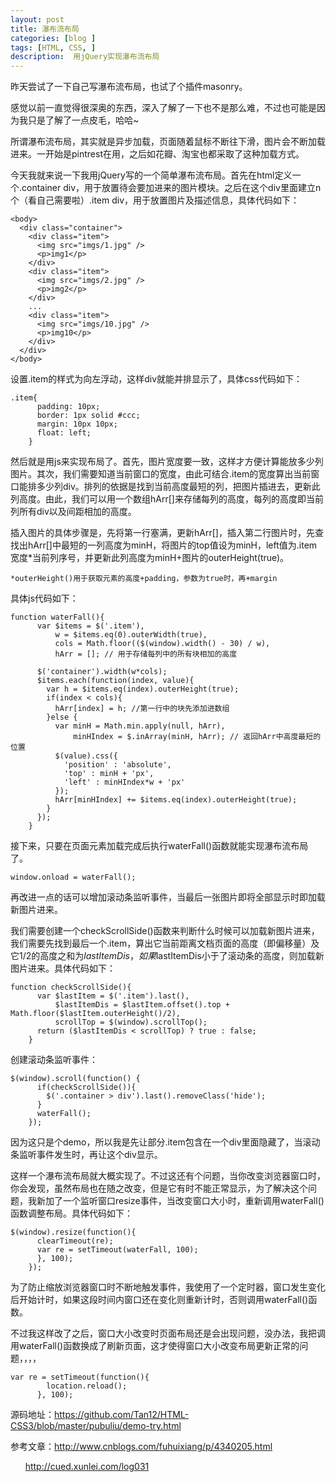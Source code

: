 ```yaml
---
layout: post
title: 瀑布流布局
categories: [blog ]
tags: [HTML, CSS, ]
description:  用jQuery实现瀑布流布局
---
```


昨天尝试了一下自己写瀑布流布局，也试了个插件masonry。

感觉以前一直觉得很深奥的东西，深入了解了一下也不是那么难，不过也可能是因为我只是了解了一点皮毛，哈哈~

所谓瀑布流布局，其实就是异步加载，页面随着鼠标不断往下滑，图片会不断加载进来。一开始是pintrest在用，之后如花瓣、淘宝也都采取了这种加载方式。

今天我就来说一下我用jQuery写的一个简单瀑布流布局。首先在html定义一个.container div，用于放置待会要加进来的图片模块。之后在这个div里面建立n个（看自己需要啦）.item div，用于放置图片及描述信息，具体代码如下：

```
<body>
  <div class="container">
    <div class="item">
      <img src="imgs/1.jpg" />
      <p>img1</p>
    </div>
    <div class="item">
      <img src="imgs/2.jpg" />
      <p>img2</p>
    </div>
    ...
    <div class="item">
      <img src="imgs/10.jpg" />
      <p>img10</p>
    </div>
  </div>
</body>
```

设置.item的样式为向左浮动，这样div就能并排显示了，具体css代码如下：

```
.item{
      padding: 10px;
      border: 1px solid #ccc;
      margin: 10px 10px;
      float: left;
    }
```

然后就是用js来实现布局了。首先，图片宽度要一致，这样才方便计算能放多少列图片。其次，我们需要知道当前窗口的宽度，由此可结合.item的宽度算出当前窗口能排多少列div。排列的依据是找到当前高度最短的列，把图片插进去，更新此列高度。由此，我们可以用一个数组hArr[]来存储每列的高度，每列的高度即当前列所有div以及间距相加的高度。

插入图片的具体步骤是，先将第一行塞满，更新hArr[]，插入第二行图片时，先查找出hArr[]中最短的一列高度为minH，将图片的top值设为minH，left值为.item宽度*当前列序号，并更新此列高度为minH+图片的outerHeight(true)。
    
    *outerHeight()用于获取元素的高度+padding，参数为true时，再+margin
     
具体js代码如下：

```
function waterFall(){
      var $items = $('.item'),
          w = $items.eq(0).outerWidth(true),
          cols = Math.floor(($(window).width() - 30) / w),
          hArr = []; // 用于存储每列中的所有块相加的高度

      $('container').width(w*cols);
      $items.each(function(index, value){
        var h = $items.eq(index).outerHeight(true);
        if(index < cols){
          hArr[index] = h; //第一行中的块先添加进数组
        }else {
          var minH = Math.min.apply(null, hArr),
              minHIndex = $.inArray(minH, hArr); // 返回hArr中高度最短的位置
          $(value).css({
            'position' : 'absolute',
            'top' : minH + 'px',
            'left' : minHIndex*w + 'px'
          });
          hArr[minHIndex] += $items.eq(index).outerHeight(true);
        }
      });
    }
```

接下来，只要在页面元素加载完成后执行waterFall()函数就能实现瀑布流布局了。

```
window.onload = waterFall();
```

再改进一点的话可以增加滚动条监听事件，当最后一张图片即将全部显示时即加载新图片进来。

我们需要创建一个checkScrollSide()函数来判断什么时候可以加载新图片进来，我们需要先找到最后一个.item，算出它当前距离文档页面的高度（即偏移量）及它1/2的高度之和为$lastItemDis，如果$lastItemDis小于了滚动条的高度，则加载新图片进来。具体代码如下：

```
function checkScrollSide(){
      var $lastItem = $('.item').last(),
          $lastItemDis = $lastItem.offset().top + Math.floor($lastItem.outerHeight()/2),
          scrollTop = $(window).scrollTop();
      return ($lastItemDis < scrollTop) ? true : false;
    }
```

创建滚动条监听事件：

```
$(window).scroll(function() {
      if(checkScrollSide()){
        $('.container > div').last().removeClass('hide');
      }
      waterFall();
    });
```

因为这只是个demo，所以我是先让部分.item包含在一个div里面隐藏了，当滚动条监听事件发生时，再让这个div显示。

这样一个瀑布流布局就大概实现了。不过这还有个问题，当你改变浏览器窗口时，你会发现，虽然布局也在随之改变，但是它有时不能正常显示，为了解决这个问题，我新加了一个监听窗口resize事件，当改变窗口大小时，重新调用waterFall()函数调整布局。具体代码如下：

```
$(window).resize(function(){
      clearTimeout(re);
      var re = setTimeout(waterFall, 100);
      }, 100);
    });
```

为了防止缩放浏览器窗口时不断地触发事件，我使用了一个定时器，窗口发生变化后开始计时，如果这段时间内窗口还在变化则重新计时，否则调用waterFall()函数。

不过我这样改了之后，窗口大小改变时页面布局还是会出现问题，没办法，我把调用waterFall()函数换成了刷新页面，这才使得窗口大小改变布局更新正常的问题，，，，

```
var re = setTimeout(function(){
        location.reload();
      }, 100);
```

源码地址：https://github.com/Tan12/HTML-CSS3/blob/master/pubuliu/demo-try.html

参考文章：http://www.cnblogs.com/fuhuixiang/p/4340205.html

&nbsp;&nbsp;&nbsp;&nbsp;&nbsp;  http://cued.xunlei.com/log031
